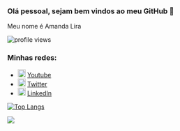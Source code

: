 ### Olá pessoal, sejam bem vindos ao meu GitHub 👋

Meu nome é Amanda Lira

<p>
  <img src="https://gpvc.arturio.dev/amandaadm" alt="profile views">
</p>

### Minhas redes:
<ul>
  <li>
    <img src="https://user-images.githubusercontent.com/30157522/87162006-b6c05980-c29b-11ea-8dfe-fba74549729b.png" width="18" alt="Youtube">
    <a href="https://www.youtube.com/channel/UCTM1Idirf0ALOdEdq31qkjg?view_as=subscriber" target="_blank" title="My Youtube">Youtube</a>
  </li>
  <li>
    <img src="https://user-images.githubusercontent.com/30157522/87161461-f33f8580-c29a-11ea-8686-34eb06e44501.png" width="18" alt="Twitter"> 
    <a href="https://twitter.com/IuryProf" target="_blank" title="My Twitter">Twitter</a>
  </li>
  <li>
    <img src="https://user-images.githubusercontent.com/30157522/87161827-6cd77380-c29b-11ea-902a-725eeed60745.png" width="18" alt="Linkedin"> 
    <a href="https://www.linkedin.com/in/amandaadm/" target="_blank" title="My LinkedIn">LinkedIn</a>
  </li>
</ul>

[![Top Langs](https://github-readme-stats.vercel.app/api/top-langs/?username=amandaadm)](https://github.com/amandaadm/github-readme-stats)

![](https://github-readme-stats.vercel.app/api?username=amandaadm)
